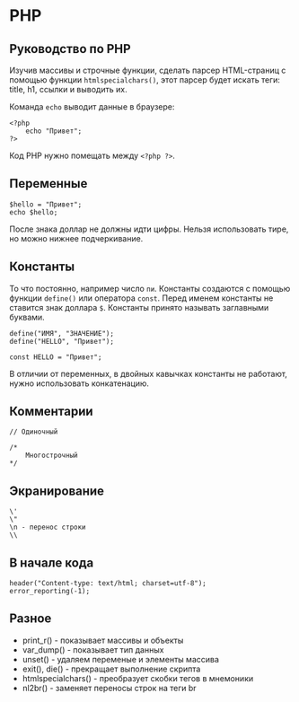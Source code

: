 # PHP
## Руководство по PHP
Изучив массивы и строчные функции, сделать парсер HTML-страниц с помощью функции `htmlspecialchars()`, этот парсер будет искать теги: title, h1, ссылки и выводить их.

Команда `echo` выводит данные в браузере:

    <?php
        echo "Привет";
    ?>

Код PHP нужно помещать между `<?php ?>`.

## Переменные

    $hello = "Привет";
    echo $hello;

После знака доллар не должны идти цифры. Нельзя использовать тире, но можно нижнее подчеркивание.

## Константы
То что постоянно, например число `пи`. Константы создаются с помощью функции `define()` или оператора `const`. Перед именем константы не ставится знак доллара `$`. Константы принято называть заглавными буквами.

    define("ИМЯ", "ЗНАЧЕНИЕ");
    define("HELLO", "Привет");

    const HELLO = "Привет";

В отличии от переменных, в двойных кавычках константы не работают, нужно использовать конкатенацию.

## Комментарии

    // Одиночный

    /*
        Многострочный
    */

## Экранирование

    \'
    \"
    \n - перенос строки
    \\

## В начале кода

    header("Content-type: text/html; charset=utf-8");
    error_reporting(-1);

## Разное
- print_r() - показывает массивы и объекты
- var_dump() - показывает тип данных
- unset() - удаляем переменые и элементы массива
- exit(), die() - прекращает выполнение скрипта
- htmlspecialchars() - преобразует скобки тегов в мнемоники
- nl2br() - заменяет переносы строк на теги br
